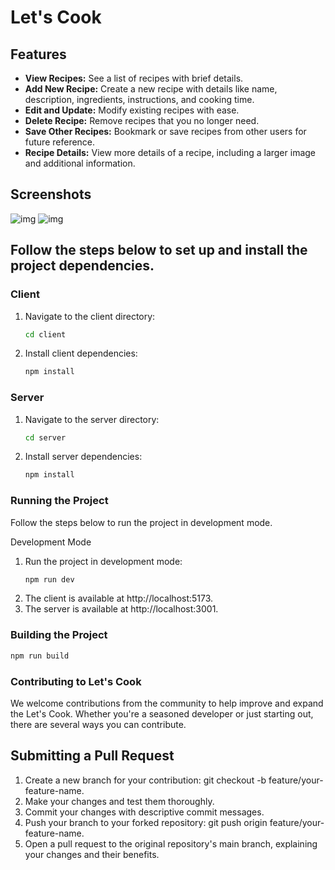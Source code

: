 # Let's Cook

## Features

- **View Recipes:** See a list of recipes with brief details.
- **Add New Recipe:** Create a new recipe with details like name, description, ingredients, instructions, and cooking time.
- **Edit and Update:** Modify existing recipes with ease.
- **Delete Recipe:** Remove recipes that you no longer need.
- **Save Other Recipes:** Bookmark or save recipes from other users for future reference.
- **Recipe Details:** View more details of a recipe, including a larger image and additional information.

## Screenshots

![img](https://i.postimg.cc/QtT1xRyy/Untitled-design-2.png)
![img](https://i.postimg.cc/wT34cBnK/Untitled-design-3.png)

## Follow the steps below to set up and install the project dependencies.

### Client

1. Navigate to the client directory:
   ```bash
   cd client
2. Install client dependencies:
   ```bash
   npm install

### Server

1. Navigate to the server directory:
   ```bash
   cd server
2. Install server dependencies:
   ```bash
   npm install

### Running the Project
Follow the steps below to run the project in development mode.

Development Mode

1. Run the project in development mode:
   ```bash
   npm run dev
   
2. The client is available at http://localhost:5173.
3. The server is available at http://localhost:3001.

### Building the Project
   ```bash
   npm run build
```

### Contributing to Let's Cook

We welcome contributions from the community to help improve and expand the Let's Cook. Whether you're a seasoned developer or just starting out, there are several ways you can contribute.



## Submitting a Pull Request

<ol>
    <li>
    Create a new branch for your contribution: git checkout -b feature/your-feature-name.
    </li>
    <li>Make your changes and test them thoroughly.</li>
    <li>Commit your changes with descriptive commit messages.</li>
    <li>Push your branch to your forked repository: git push origin feature/your-feature-name.</li>
    <li>Open a pull request to the original repository's main branch, explaining your changes and their benefits.</li>
</ol>
